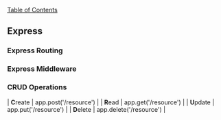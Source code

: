 [Table of Contents](https://github.com/logantscott/june2020_reading)

## Express

### Express Routing


### Express Middleware


### CRUD Operations

| **C**reate | app.post('/resource') |
| **R**ead | app.get('/resource') |
| **U**pdate | app.put('/resource') |
| **D**elete | app.delete('/resource') |